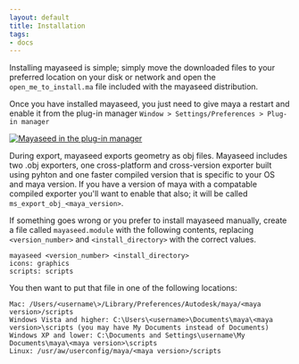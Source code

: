 ```yaml
---
layout: default
title: Installation
tags:
- docs
---
```


Installing mayaseed is simple; simply move the downloaded files to your preferred location on your disk or network and open the `open_me_to_install.ma` file included with the mayaseed distribution. 

Once you have installed mayaseed, you just need to give maya a restart and enable it from the plug-in manager `Window > Settings/Preferences > Plug-in manager`

[![Mayaseed in the plug-in manager](/images/plug-in_manager.png)](/images/plug-in_manager.png)

During export, mayaseed exports geometry as obj files. Mayaseed includes two .obj exporters, one cross-platform and cross-version exporter built using pyhton and one faster compiled version that is specific to your OS and maya version. If you have a version of maya with a compatable compiled exporter you'll want to enable that also; it will be called `ms_export_obj_<maya_version>`.

If something goes wrong or you prefer to install mayaseed manually, create a file called `mayaseed.module` with the following contents, replacing `<version_number>` and `<install_directory>` with the correct values.

    mayaseed <version_number> <install_directory>
    icons: graphics
    scripts: scripts

You then want to put that file in one of the following locations:

    Mac: /Users/<username\>/Library/Preferences/Autodesk/maya/<maya version>/scripts
    Windows Vista and higher: C:\Users\<username>\Documents\maya\<maya version>\scripts (you may have My Documents instead of Documents)
    Windows XP and lower: C:\Documents and Settings\username\My Documents\maya\<maya version>\scripts
    Linux: /usr/aw/userconfig/maya/<maya version>/scripts